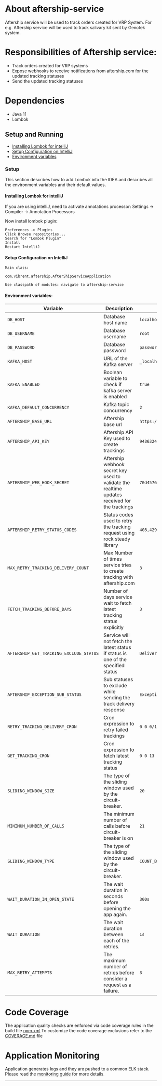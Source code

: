 # About aftership-service
Aftership service will be used to track orders created for VRP System. For e.g. Aftership service will be used to track salivary kit sent by Genotek system.

# Responsibilities of Aftership service:
* Track orders created for VRP systems
* Expose webhooks to receive notifications from aftership.com for the updated tracking statuses
* Send the updated tracking statuses

# Dependencies
* Java 11
* Lombok

## Setup and Running
- [Installing Lombok for intelliJ](#-installing-lombok-for-intellij)
- [Setup Configuration on IntelliJ](#-setup-configuration-on-intellij)
- [Environment variables](#-environment-variables)

### Setup
This section describes how to add Lombok into the IDEA and describes all the environment variables and their default values.
 
#### Installing Lombok for intelliJ

If you are using intelliJ, need to activate annotations processor:
    Settings -> Compiler -> Annotation Processors

Now install lombok plugin:

    Preferences -> Plugins
    Click Browse repositories...
    Search for "Lombok Plugin"
    Install
    Restart IntelliJ
    
#### Setup Configuration on IntelliJ
    
    Main class:
    
    com.vibrent.aftership.AfterShipServiceApplication
    
    Use classpath of modules: navigate to aftership-service
        
#### Environment variables:
| Variable                          | Description                                                                                   | Default Value                                                                         |
| ------------------------------    |-----------------------------------------------------------------------------------------------|---------------------------------------------------------------------------------------|
| `DB_HOST`                    | Database host name                                                                            | `localhost`                                                                           |
| `DB_USERNAME` | Database username                                                                             | `root`                                                                                |
| `DB_PASSWORD` | Database password                                                                             | `password`                                                                            |
| `KAFKA_HOST` | URL of the Kafka server                                                                       | `_localhost:9092`                                                                     |
| `KAFKA_ENABLED` | Boolean variable to check if kafka server is enabled                                          | `true`                                                                                |
| `KAFKA_DEFAULT_CONCURRENCY` | Kafka topic concurrency                                                                       | `2`                                                                                   |
| `AFTERSHIP_BASE_URL` | Aftership base url                                                                            | `https://api.aftership.com/v4`                                                                                    |
| `AFTERSHIP_API_KEY` | Aftership API Key used to create trackings                                                    | `94363240-4b0a-4800-b97d-26c1d6348e81`                                                                                    | 
| `AFTERSHIP_WEB_HOOK_SECRET` | Aftership webhook secret key used to validate the realtime updates received for the trackings | `70d4576e2fab8ed24eabd1cb79fa14bf`                                                                                    | 
| `AFTERSHIP_RETRY_STATUS_CODES` | Status codes used to retry the tracking request using rock steady library                     | `408,429,503,504`                                                                     | 
| `MAX_RETRY_TRACKING_DELIVERY_COUNT` | Max Number of times service tries to create tracking with aftership.com                       | `3`                                                                                   | 
| `FETCH_TRACKING_BEFORE_DAYS` | Number of days service wait to fetch latest tracking status explicitly                        | `3`                                                                                   | 
| `AFTERSHIP_GET_TRACKING_EXCLUDE_STATUS` | Service will not fetch the latest status if status is one of the specified status             | `Delivered,Exception,Expired`                                                         | 
| `AFTERSHIP_EXCEPTION_SUB_STATUS` | Sub statuses to exclude while sending the track delivery response                             | `Exception_011,Exception_002,Exception_003,Exception_007,Exception_012,Exception_013` | 
| `RETRY_TRACKING_DELIVERY_CRON` | Cron expression to retry failed trackings                                                     | `0 0 0/1 ? * * *`                                                                     | 
| `GET_TRACKING_CRON` | Cron expression to fetch latest tracking status                                               | `0 0 13 * * ? *`                                                                      | 
| `SLIDING_WINDOW_SIZE` | The type of the sliding window used by the circuit-breaker.                                   | `20`                                                                                  | 
| `MINIMUM_NUMBER_OF_CALLS` | The minimum number of calls before circuit-breaker is on                                      | `21`                                                                                  | 
| `SLIDING_WINDOW_TYPE` | The type of the sliding window used by the circuit-breaker.                                   | `COUNT_BASED`                                                                         | 
| `WAIT_DURATION_IN_OPEN_STATE` | The wait duration in seconds before opening the app again.                                    | `300s`                                                                                | 
| `WAIT_DURATION` | The wait duration between each of the retries.                                                | `1s`                                                                                  | 
| `MAX_RETRY_ATTEMPTS` | The maximum number of retries before consider a request as a failure.                         | `3`                                                                                   | 

 
# Code Coverage
The application quality checks are enforced via code coverage rules in the build file [pom.xml](pom.xml)
To customize the code coverage exclusions refer to the [COVERAGE.md](COVERAGE.md) file

# Application Monitoring
Application generates logs and they are pushed to a common ELK stack. Please read the [monitoring guide](MONITORING.md) for more details.
    
---
